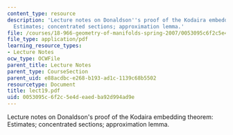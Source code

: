 ```yaml
---
content_type: resource
description: 'Lecture notes on Donaldson''s proof of the Kodaira embedding theorem:
  Estimates; concentrated sections; approximation lemma.'
file: /courses/18-966-geometry-of-manifolds-spring-2007/0053095c6f2c5e4deaedba92d994ad9e_lect19.pdf
file_type: application/pdf
learning_resource_types:
- Lecture Notes
ocw_type: OCWFile
parent_title: Lecture Notes
parent_type: CourseSection
parent_uid: e88acdbc-e268-b193-ad1c-1139c68b5502
resourcetype: Document
title: lect19.pdf
uid: 0053095c-6f2c-5e4d-eaed-ba92d994ad9e
---
```

Lecture notes on Donaldson's proof of the Kodaira embedding theorem: Estimates; concentrated sections; approximation lemma.

